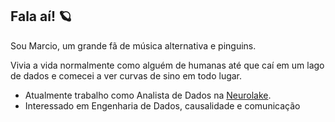 ## Fala aí! :ringed_planet:	

Sou Marcio, um grande fã de música alternativa e pinguins.

Vivia a vida normalmente como alguém de humanas até que caí em um lago de dados e comecei
a ver curvas de sino em todo lugar.

- Atualmente trabalho como Analista de Dados na [Neurolake](https://www.neurotech.com.br/neurolake/).
- Interessado em Engenharia de Dados, causalidade e comunicação

